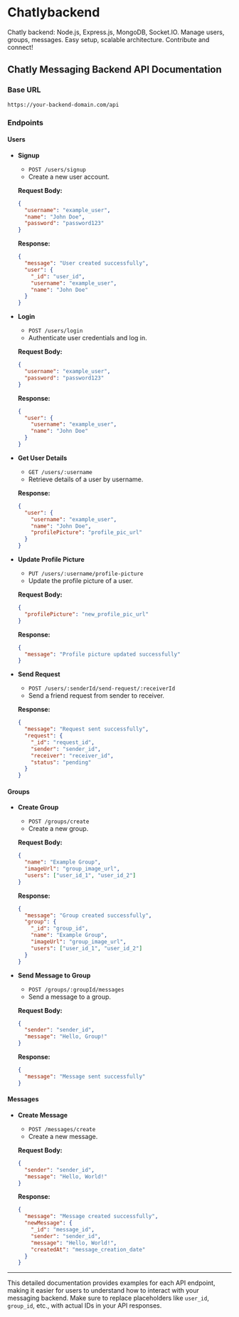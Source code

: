 # Chatlybackend
Chatly backend: Node.js, Express.js, MongoDB, Socket.IO. Manage users, groups, messages. Easy setup, scalable architecture. Contribute and connect!


## Chatly Messaging Backend API Documentation

### Base URL
```
https://your-backend-domain.com/api
```

### Endpoints

#### Users

- **Signup**
  - `POST /users/signup`
  - Create a new user account.
  
  **Request Body:**
  ```json
  {
    "username": "example_user",
    "name": "John Doe",
    "password": "password123"
  }
  ```

  **Response:**
  ```json
  {
    "message": "User created successfully",
    "user": {
      "_id": "user_id",
      "username": "example_user",
      "name": "John Doe"
    }
  }
  ```

- **Login**
  - `POST /users/login`
  - Authenticate user credentials and log in.
  
  **Request Body:**
  ```json
  {
    "username": "example_user",
    "password": "password123"
  }
  ```

  **Response:**
  ```json
  {
    "user": {
      "username": "example_user",
      "name": "John Doe"
    }
  }
  ```

- **Get User Details**
  - `GET /users/:username`
  - Retrieve details of a user by username.
  
  **Response:**
  ```json
  {
    "user": {
      "username": "example_user",
      "name": "John Doe",
      "profilePicture": "profile_pic_url"
    }
  }
  ```

- **Update Profile Picture**
  - `PUT /users/:username/profile-picture`
  - Update the profile picture of a user.
  
  **Request Body:**
  ```json
  {
    "profilePicture": "new_profile_pic_url"
  }
  ```

  **Response:**
  ```json
  {
    "message": "Profile picture updated successfully"
  }
  ```

- **Send Request**
  - `POST /users/:senderId/send-request/:receiverId`
  - Send a friend request from sender to receiver.
  
  **Response:**
  ```json
  {
    "message": "Request sent successfully",
    "request": {
      "_id": "request_id",
      "sender": "sender_id",
      "receiver": "receiver_id",
      "status": "pending"
    }
  }
  ```

#### Groups

- **Create Group**
  - `POST /groups/create`
  - Create a new group.
  
  **Request Body:**
  ```json
  {
    "name": "Example Group",
    "imageUrl": "group_image_url",
    "users": ["user_id_1", "user_id_2"]
  }
  ```

  **Response:**
  ```json
  {
    "message": "Group created successfully",
    "group": {
      "_id": "group_id",
      "name": "Example Group",
      "imageUrl": "group_image_url",
      "users": ["user_id_1", "user_id_2"]
    }
  }
  ```

- **Send Message to Group**
  - `POST /groups/:groupId/messages`
  - Send a message to a group.
  
  **Request Body:**
  ```json
  {
    "sender": "sender_id",
    "message": "Hello, Group!"
  }
  ```

  **Response:**
  ```json
  {
    "message": "Message sent successfully"
  }
  ```

#### Messages

- **Create Message**
  - `POST /messages/create`
  - Create a new message.
  
  **Request Body:**
  ```json
  {
    "sender": "sender_id",
    "message": "Hello, World!"
  }
  ```

  **Response:**
  ```json
  {
    "message": "Message created successfully",
    "newMessage": {
      "_id": "message_id",
      "sender": "sender_id",
      "message": "Hello, World!",
      "createdAt": "message_creation_date"
    }
  }
  ```

---

This detailed documentation provides examples for each API endpoint, making it easier for users to understand how to interact with your messaging backend. Make sure to replace placeholders like `user_id`, `group_id`, etc., with actual IDs in your API responses.
